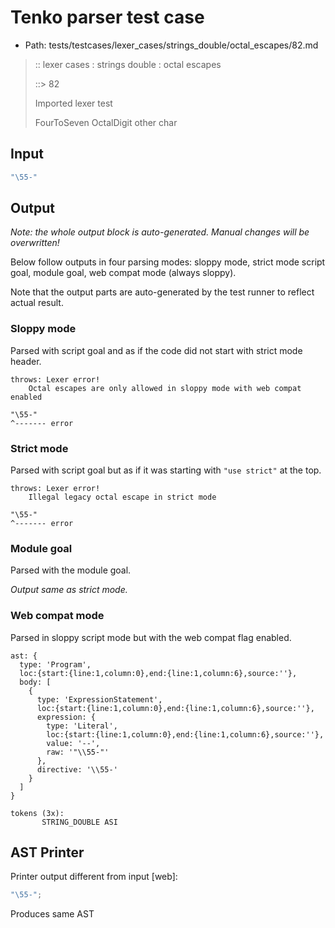 # Tenko parser test case

- Path: tests/testcases/lexer_cases/strings_double/octal_escapes/82.md

> :: lexer cases : strings double : octal escapes
>
> ::> 82
>
> Imported lexer test
>
> FourToSeven OctalDigit other char

## Input

`````js
"\55-"
`````

## Output

_Note: the whole output block is auto-generated. Manual changes will be overwritten!_

Below follow outputs in four parsing modes: sloppy mode, strict mode script goal, module goal, web compat mode (always sloppy).

Note that the output parts are auto-generated by the test runner to reflect actual result.

### Sloppy mode

Parsed with script goal and as if the code did not start with strict mode header.

`````
throws: Lexer error!
    Octal escapes are only allowed in sloppy mode with web compat enabled

"\55-"
^------- error
`````

### Strict mode

Parsed with script goal but as if it was starting with `"use strict"` at the top.

`````
throws: Lexer error!
    Illegal legacy octal escape in strict mode

"\55-"
^------- error
`````


### Module goal

Parsed with the module goal.

_Output same as strict mode._

### Web compat mode

Parsed in sloppy script mode but with the web compat flag enabled.

`````
ast: {
  type: 'Program',
  loc:{start:{line:1,column:0},end:{line:1,column:6},source:''},
  body: [
    {
      type: 'ExpressionStatement',
      loc:{start:{line:1,column:0},end:{line:1,column:6},source:''},
      expression: {
        type: 'Literal',
        loc:{start:{line:1,column:0},end:{line:1,column:6},source:''},
        value: '--',
        raw: '"\\55-"'
      },
      directive: '\\55-'
    }
  ]
}

tokens (3x):
       STRING_DOUBLE ASI
`````


## AST Printer

Printer output different from input [web]:

````js
"\55-";
````

Produces same AST
